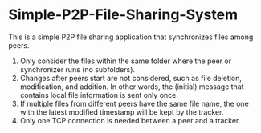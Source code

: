 # Simple-P2P-File-Sharing-System

This is a simple P2P file sharing application that synchronizes files among peers.

1. Only consider the files within the same folder where the peer or synchronizer runs (no subfolders).
2. Changes after peers start are not considered, such as file deletion, modification, and addition. In other words, the (initial) message that contains local file information is sent only once.
3. If multiple files from different peers have the same file name, the one with the latest modified timestamp will be kept by the tracker.
4. Only one TCP connection is needed between a peer and a tracker.
